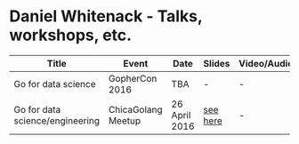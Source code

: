 # Daniel Whitenack - Talks, workshops, etc.

| Title  | Event | Date | Slides | Video/Audio |
|---|---|---|---|---|
| Go for data science  | GopherCon 2016 | TBA | - | - |
| Go for data science/engineering  | ChicaGolang Meetup | 26 April 2016 | [see here](chicagolang2016/go-data.slide) | - |
